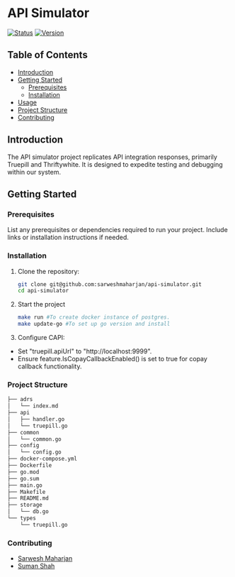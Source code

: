 # API Simulator

[![Status](https://img.shields.io/badge/Status-Progress-yellow.svg)](https://shields.io/)
[![Version](https://img.shields.io/badge/Version-1.0-blue.svg)](https://shields.io/)

## Table of Contents

- [Introduction](#introduction)
- [Getting Started](#getting-started)
  - [Prerequisites](#prerequisites)
  - [Installation](#installation)
- [Usage](#usage)
- [Project Structure](#project-structure)
- [Contributing](#contributing)

## Introduction

The API simulator project replicates API integration responses, primarily Truepill and Thriftywhite. It is designed to expedite testing and debugging within our system.

## Getting Started

### Prerequisites

List any prerequisites or dependencies required to run your project. Include links or installation instructions if needed.

### Installation

1. Clone the repository:

   ```sh
   git clone git@github.com:sarweshmaharjan/api-simulator.git
   cd api-simulator
   ```

2. Start the project

   ```sh
   make run #To create docker instance of postgres.
   make update-go #To set up go version and install
   ```

3. Configure CAPI:

- Set "truepill.apiUrl" to "http://localhost:9999".
- Ensure feature.IsCopayCallbackEnabled() is set to true for copay callback functionality.

### Project Structure

```sh
├── adrs
│   └── index.md
├── api
│   ├── handler.go
│   └── truepill.go
├── common
│   └── common.go
├── config
│   └── config.go
├── docker-compose.yml
├── Dockerfile
├── go.mod
├── go.sum
├── main.go
├── Makefile
├── README.md
├── storage
│   └── db.go
└── types
    └── truepill.go

```

### Contributing

- [Sarwesh Maharjan](https://github.com/sarweshmaharjan)
- [Suman Shah](https://github.com/shahsuman438)
